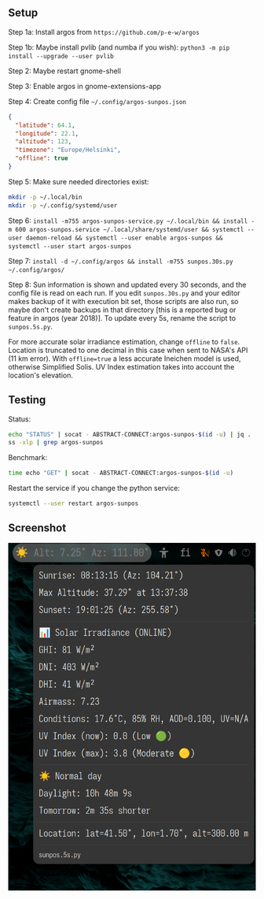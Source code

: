 ## Setup

Step 1a: Install argos from `https://github.com/p-e-w/argos`

Step 1b: Maybe install pvlib (and numba if you wish): `python3 -m pip install --upgrade --user pvlib`

Step 2: Maybe restart gnome-shell

Step 3: Enable argos in gnome-extensions-app

Step 4: Create config file `~/.config/argos-sunpos.json`
```json
{
  "latitude": 64.1,
  "longitude": 22.1,
  "altitude": 123,
  "timezone": "Europe/Helsinki",
  "offline": true
}
```
Step 5: Make sure needed directories exist:
```bash
mkdir -p ~/.local/bin
mkdir -p ~/.config/systemd/user
```

Step 6: `install -m755 argos-sunpos-service.py ~/.local/bin && install -m 600 argos-sunpos.service ~/.local/share/systemd/user && systemctl --user daemon-reload && systemctl --user enable argos-sunpos && systemctl --user start argos-sunpos`

Step 7: `install -d ~/.config/argos && install -m755 sunpos.30s.py ~/.config/argos/`

Step 8: Sun information is shown and updated every 30 seconds, and the config file is
read on each run.  If you edit `sunpos.30s.py` and your editor makes backup of
it with execution bit set, those scripts are also run, so maybe don't create
backups in that directory [this is a reported bug or feature in argos (year
2018)].  To update every 5s, rename the script to `sunpos.5s.py`.

For more accurate solar irradiance estimation, change `offline` to `false`.
Location is truncated to one decimal in this case when sent to NASA's API
(11 km error).  With `offline=true` a less accurate Ineichen model is used,
otherwise Simplified Solis.  UV Index estimation takes into account the
location's elevation.

## Testing
Status:
```bash
echo "STATUS" | socat - ABSTRACT-CONNECT:argos-sunpos-$(id -u) | jq .
ss -xlp | grep argos-sunpos
```

Benchmark:
```bash
time echo "GET" | socat - ABSTRACT-CONNECT:argos-sunpos-$(id -u)
```

Restart the service if you change the python service:
```bash
systemctl --user restart argos-sunpos
```

## Screenshot
![Screenshot](screenshot.png)
